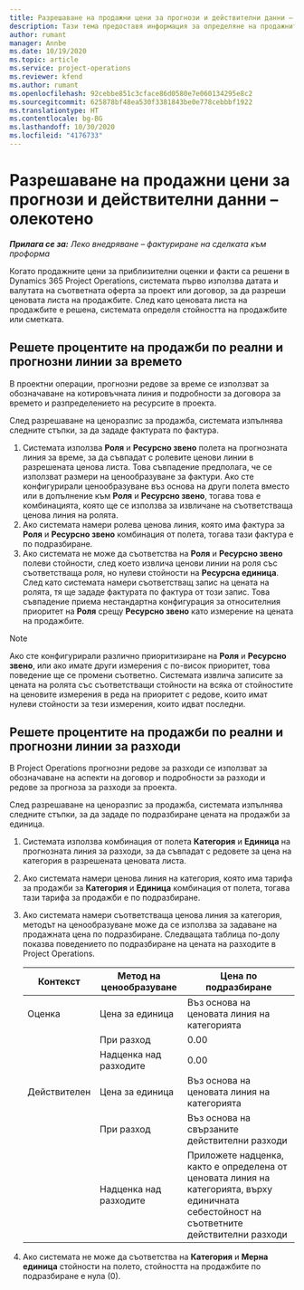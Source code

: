 ```yaml
---
title: Разрешаване на продажни цени за прогнози и действителни данни – олекотено
description: Тази тема предоставя информация за определяне на продажните цени по прогнози и факти.
author: rumant
manager: Annbe
ms.date: 10/19/2020
ms.topic: article
ms.service: project-operations
ms.reviewer: kfend
ms.author: rumant
ms.openlocfilehash: 92cebbe851c3cface86d0580e7e060134295e8c2
ms.sourcegitcommit: 625878bf48ea530f3381843be0e778cebbbf1922
ms.translationtype: HT
ms.contentlocale: bg-BG
ms.lasthandoff: 10/30/2020
ms.locfileid: "4176733"
---
```

# <a name="resolve-sales-prices-for-estimates-and-actuals---lite"></a>Разрешаване на продажни цени за прогнози и действителни данни – олекотено

_**Прилага се за:** Леко внедряване – фактуриране на сделката към проформа_

Когато продажните цени за приблизителни оценки и факти са решени в Dynamics 365 Project Operations, системата първо използва датата и валутата на съответната оферта за проект или договор, за да разреши ценовата листа на продажбите. След като ценовата листа на продажбите е решена, системата определя стойността на продажбите или сметката.

## <a name="resolve-sales-rates-on-actual-and-estimate-lines-for-time"></a>Решете процентите на продажби по реални и прогнозни линии за времето

В проектни операции, прогнозни редове за време се използват за обозначаване на котировъчната линия и подробности за договора за времето и разпределението на ресурсите в проекта.

След разрешаване на ценоразпис за продажба, системата изпълнява следните стъпки, за да зададе фактурата по фактура.

1. Системата използва **Роля** и **Ресурсно звено** полета на прогнозната линия за време, за да съвпадат с ролевите ценови линии в разрешената ценова листа. Това съвпадение предполага, че се използват размери на ценообразуване за фактури. Ако сте конфигурирали ценообразуване въз основа на други полета вместо или в допълнение към **Роля** и **Ресурсно звено**, тогава това е комбинацията, която ще се използва за извличане на съответстваща ценова линия на ролята.
2. Ако системата намери ролева ценова линия, която има фактура за **Роля** и **Ресурсно звено** комбинация от полета, тогава тази фактура е по подразбиране.
3. Ако системата не може да съответства на **Роля** и **Ресурсно звено** полеви стойности, след което извлича ценови линии на роля със съответстваща роля, но нулеви стойности на **Ресурсна единица**. След като системата намери съответстващ запис на цената на ролята, тя ще зададе фактурата по фактура от този запис. Това съвпадение приема нестандартна конфигурация за относителния приоритет на **Роля** срещу **Ресурсно звено** като измерение на цената на продажбите.

> [!NOTE]
> Ако сте конфигурирали различно приоритизиране на **Роля** и **Ресурсно звено**, или ако имате други измерения с по-висок приоритет, това поведение ще се промени съответно. Системата извлича записите за цената на ролята със съответстващи стойности на всяка от стойностите на ценовите измерения в реда на приоритет с редове, които имат нулеви стойности за тези измерения, които идват последни.

## <a name="resolve-sales-rates-on-actual-and-estimate-lines-for-expense"></a>Решете процентите на продажби по реални и прогнозни линии за разходи

В Project Operations прогнозни редове за разходи се използват за обозначаване на аспекти на договор и подробности за разходи и редове за прогноза за разходи за проекта.

След разрешаване на ценоразпис за продажба, системата изпълнява следните стъпки, за да зададе по подразбиране цената на продажби за единица.

1. Системата използва комбинация от полета **Категория** и **Единица** на прогнозната линия за разходи, за да съвпадат с редовете за цена на категория в разрешената ценовата листа.
2. Ако системата намери ценова линия на категория, която има тарифа за продажби за **Категория** и **Единица** комбинация от полета, тогава тази тарифа за продажби е по подразбиране.
3. Ако системата намери съответстваща ценова линия за категория, методът на ценообразуване може да се използва за задаване на продажната цена по подразбиране. Следващата таблица по-долу показва поведението по подразбиране на цената на разходите в Project Operations.

    | Контекст | Метод на ценообразуване | Цена по подразбиране |
    | --- | --- | --- |
    | Оценка | Цена за единица | Въз основа на ценовата линия на категорията |
    | &nbsp; | При разход | 0.00 |
    | &nbsp; | Надценка над разходите | 0.00 |
    | Действителен | Цена за единица | Въз основа на ценовата линия на категорията |
    | &nbsp; | При разход | Въз основа на свързаните действителни разходи |
    | &nbsp; | Надценка над разходите | Приложете надценка, както е определена от ценовата линия на категорията, върху единичната себестойност на съответните действителни разходи |

4. Ако системата не може да съответства на **Категория** и **Мерна единица** стойности на полето, стойността на продажбите по подразбиране е нула (0).
